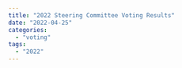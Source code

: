 ```yaml
---
title: "2022 Steering Committee Voting Results"
date: "2022-04-25"
categories: 
  - "voting"
tags: 
  - "2022"
---
```



